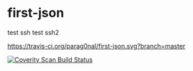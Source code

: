 # first-json
test ssh
test ssh2

https://travis-ci.org/parag0nal/first-json.svg?branch=master

<a href="https://scan.coverity.com/projects/parag0nal-first-json">
  <img alt="Coverity Scan Build Status"
       src="https://scan.coverity.com/projects/15893/badge.svg"/>
</a>
